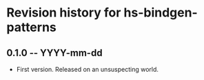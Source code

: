 # Revision history for hs-bindgen-patterns

## 0.1.0 -- YYYY-mm-dd

* First version. Released on an unsuspecting world.
